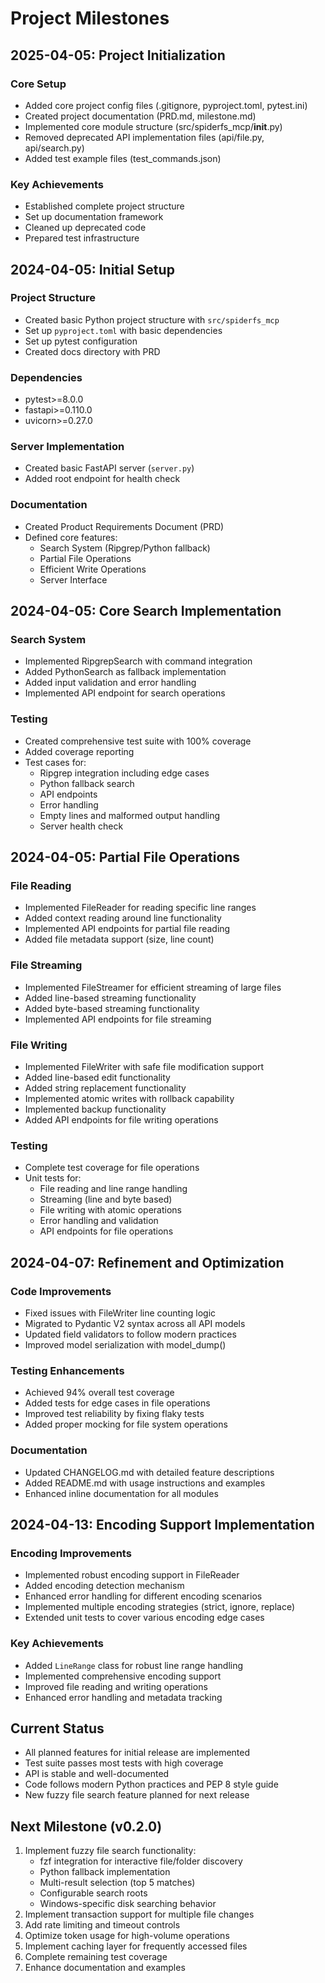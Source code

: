 # Project Milestones

## 2025-04-05: Project Initialization

### Core Setup
- Added core project config files (.gitignore, pyproject.toml, pytest.ini)
- Created project documentation (PRD.md, milestone.md)
- Implemented core module structure (src/spiderfs_mcp/__init__.py)
- Removed deprecated API implementation files (api/file.py, api/search.py)
- Added test example files (test_commands.json)

### Key Achievements
- Established complete project structure
- Set up documentation framework
- Cleaned up deprecated code
- Prepared test infrastructure

## 2024-04-05: Initial Setup

### Project Structure
- Created basic Python project structure with `src/spiderfs_mcp`
- Set up `pyproject.toml` with basic dependencies
- Set up pytest configuration
- Created docs directory with PRD

### Dependencies
- pytest>=8.0.0 
- fastapi>=0.110.0 
- uvicorn>=0.27.0

### Server Implementation
- Created basic FastAPI server (`server.py`)
- Added root endpoint for health check

### Documentation
- Created Product Requirements Document (PRD)
- Defined core features:
  - Search System (Ripgrep/Python fallback)
  - Partial File Operations
  - Efficient Write Operations
  - Server Interface

## 2024-04-05: Core Search Implementation

### Search System
- Implemented RipgrepSearch with command integration
- Added PythonSearch as fallback implementation
- Added input validation and error handling
- Implemented API endpoint for search operations

### Testing
- Created comprehensive test suite with 100% coverage
- Added coverage reporting
- Test cases for:
  - Ripgrep integration including edge cases
  - Python fallback search
  - API endpoints
  - Error handling
  - Empty lines and malformed output handling
  - Server health check

## 2024-04-05: Partial File Operations

### File Reading
- Implemented FileReader for reading specific line ranges
- Added context reading around line functionality
- Implemented API endpoints for partial file reading
- Added file metadata support (size, line count)

### File Streaming
- Implemented FileStreamer for efficient streaming of large files
- Added line-based streaming functionality
- Added byte-based streaming functionality
- Implemented API endpoints for file streaming

### File Writing
- Implemented FileWriter with safe file modification support
- Added line-based edit functionality
- Added string replacement functionality
- Implemented atomic writes with rollback capability
- Implemented backup functionality
- Added API endpoints for file writing operations

### Testing
- Complete test coverage for file operations
- Unit tests for:
  - File reading and line range handling
  - Streaming (line and byte based)
  - File writing with atomic operations
  - Error handling and validation
  - API endpoints for file operations

## 2024-04-07: Refinement and Optimization

### Code Improvements
- Fixed issues with FileWriter line counting logic
- Migrated to Pydantic V2 syntax across all API models
- Updated field validators to follow modern practices
- Improved model serialization with model_dump()

### Testing Enhancements
- Achieved 94% overall test coverage
- Added tests for edge cases in file operations
- Improved test reliability by fixing flaky tests
- Added proper mocking for file system operations

### Documentation
- Updated CHANGELOG.md with detailed feature descriptions
- Added README.md with usage instructions and examples
- Enhanced inline documentation for all modules

## 2024-04-13: Encoding Support Implementation

### Encoding Improvements
- Implemented robust encoding support in FileReader
- Added encoding detection mechanism
- Enhanced error handling for different encoding scenarios
- Implemented multiple encoding strategies (strict, ignore, replace)
- Extended unit tests to cover various encoding edge cases

### Key Achievements
- Added `LineRange` class for robust line range handling
- Implemented comprehensive encoding support
- Improved file reading and writing operations
- Enhanced error handling and metadata tracking

## Current Status
- All planned features for initial release are implemented
- Test suite passes most tests with high coverage
- API is stable and well-documented
- Code follows modern Python practices and PEP 8 style guide
- New fuzzy file search feature planned for next release

## Next Milestone (v0.2.0)
1. Implement fuzzy file search functionality:
   - fzf integration for interactive file/folder discovery
   - Python fallback implementation
   - Multi-result selection (top 5 matches)
   - Configurable search roots
   - Windows-specific disk searching behavior
2. Implement transaction support for multiple file changes
3. Add rate limiting and timeout controls
4. Optimize token usage for high-volume operations
5. Implement caching layer for frequently accessed files
6. Complete remaining test coverage
7. Enhance documentation and examples
